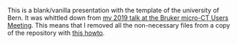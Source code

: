 This is a blank/vanilla presentation with the template of the university of Bern.
It was whittled down from [my 2019 talk at the Bruker micro-CT Users Meeting](https://github.com/habi/20190605_BrukerUserMeeting).
This means that I removed all the non-necessary files from a copy of the repository with [this howto](https://blog.ostermiller.org/git-remove-from-history).



